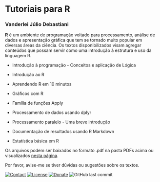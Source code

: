 # Tutoriais para R
### Vanderlei Júlio Debastiani

**R** é um ambiente de programação voltado para processamento, análise de dados e apresentação gráfica que tem se tornado muito popular em diversas áreas da ciência. Os textos disponibilizados visam agregar conteúdos que possam servir como uma introdução à estrutura e uso da linguagem R. 

* Introdução à programação - Conceitos e aplicação de Lógica

* Introdução ao R

* Aprendendo R em 10 minutos

* Gráficos com R

* Família de funções Apply

* Processamento de dados usando dplyr

* Processamento paralelo - Uma breve introdução

* Documentação de resultados usando R Markdown

* Estatística básica em R

Os arquivos podem ser baixados no formato .pdf na pasta PDFs acima ou visualizados [nesta página](https://vanderleidebastiani.github.io/tutoriais).

Por favor, avise-me se tiver dúvidas ou sugestões sobre os textos.

[![Contact](https://img.shields.io/badge/Contact-e--mail-yellowgreen.svg)](mailto:vanderleidebastiani@yahoo.com.br?subject=Tutoriais) [![License](https://img.shields.io/github/license/vanderleidebastiani/tutoriais?color=red&label=License)](https://github.com/vanderleidebastiani/tutoriais/blob/master/LICENSE) [![Donate](https://img.shields.io/badge/Donate-PayPal-green.svg)](https://www.paypal.com/cgi-bin/webscr?cmd=_s-xclick&hosted_button_id=L3FJFN28EG332&source=url) ![GitHub last commit](https://img.shields.io/github/last-commit/vanderleidebastiani/tutoriais?label=Last%20commit)